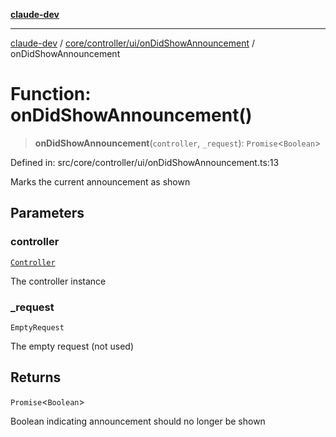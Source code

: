 [**claude-dev**](../../../../../README.md)

***

[claude-dev](../../../../../README.md) / [core/controller/ui/onDidShowAnnouncement](../README.md) / onDidShowAnnouncement

# Function: onDidShowAnnouncement()

> **onDidShowAnnouncement**(`controller`, `_request`): `Promise`\<`Boolean`\>

Defined in: src/core/controller/ui/onDidShowAnnouncement.ts:13

Marks the current announcement as shown

## Parameters

### controller

[`Controller`](../../../classes/Controller.md)

The controller instance

### \_request

`EmptyRequest`

The empty request (not used)

## Returns

`Promise`\<`Boolean`\>

Boolean indicating announcement should no longer be shown
